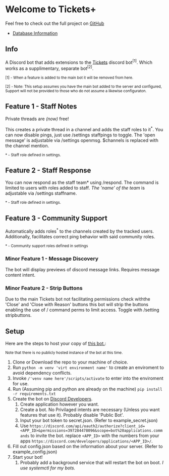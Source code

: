 # Welcome to Tickets+

Feel free to check out the full project on [GitHub](https://github.com/Tech-TTGames/Tickets-Plus)

* [Database Information](docs/database_info.html)

## Info
A Discord bot that adds extensions to the [Tickets](https://github.com/TicketsBot) discord bot<sup>[1]</sup>.
Which works as a supplimentary, separate bot<sup>[2]</sup>.

<sub>[1] - When a feature is added to the main bot it will be removed from here.<sub>

<sub>[2] - Note: This setup assumes you have the main bot added to the server and configured, Support will not be provided to those who do not assume a likewise configuraton.</sub>

## Feature 1 - Staff Notes

Private threads are *(now)* free!

This creates a private thread in a channel and adds the staff roles to it<sup>*</sup>.
You can now disable pings, just use /settings staffpings to toggle.
The 'open message' is adjustable via /settings openmsg. $channels is replaced with the channel mention.
  
  <sub>* - Staff role defined in settings.</sub>

## Feature 2 - Staff Response

You can now respond as the staff team* using /respond.
The command is limited to users with roles added to staff<sup>*</sup>.
The 'name' of the team* is adjustable via /settings staffname.
  
  <sub>* - Staff role defined in settings.</sub>

## Feature 3 - Community Support

Automatically adds roles<sup>*</sup> to the channels created by the tracked users.
Additionally, facilitates correct ping behavior with said community roles.
  
  <sub>* - Community support roles defined in settings</sub>


### Minor Feature 1 - Message Discovery

The bot will display previews of discord message links.
Requires message content intent.

### Minor Feature 2 - Strip Buttons

Due to the main Tickets bot not facilitating permissions check withthe 'Close' and 'Close with Reason' buttons this bot will strip the buttons enabling the use of / command perms to limit access.
Toggle with /setting stripbuttons.

## Setup

 Here are the steps to host your copy of [this bot.](https://github.com/Tech-TTGames/Tickets-Plus):
  
  <sub>Note that there is no publicly hosted instance of the bot at this time.</sub>

1. Clone or Download the repo to your machine of choice.
2. Run `python -m venv 'virt environment name'` to create an enviroment to avoid dependency conflicts.
3. Invoke `/'venv name here'/scripts/activate` to enter into the enviroment for use.
4. Run (Assuming pip and python are already on the machine) `pip install -r requirements.txt`
5. Create the bot on [Discord Developers](https://discord.com/developers/applications).
    1. Create application however you want.
    2. Create a bot. No Privilaged intents are necessary (Unless you want features that use it). Probably disable 'Public Bot'.
    3. Input your bot token to secret.json. (Refer to example_secret.json)
    4. Use `https://discord.com/api/oauth2/authorize?client_id=<APP_ID>&permissions=397284478096&scope=bot%20applications.commands` to invite the bot. replace `<APP_ID>` with the numbers from your apps `https://discord.com/developers/applications/<APP_ID>/`.
6. Fill out config.json based on the information about your server. (Refer to example_config.json)
7. Start your bot!
    1. Probably add a background service that will restart the bot on boot. *I use systemctl for my bots.*

